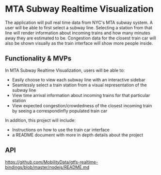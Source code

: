 # MTA Subway Realtime Visualization

The application will pull real time data from NYC's MTA subway system. A user 
will be able to first select a subway line. Selecting a station from that
line will render information about incoming trains and how many minutes away they
are estimated to be. Congestion data for the closest train car will also be
shown visually as the train interface will show more people inside.

## Functionality & MVPs

In MTA Subway Realtime Visualization, users will be able to:

- Easily choose to view each subway line with an interactive sidebar
- Seamlessly select a train station from a visual representation of the subway line
- View time arrival information about incoming trains for that particular station
- View expected congestion/crowdedness of the closest incoming train by seeing a
correspondinfly populated train car

In addition, this project will include:
- Instructions on how to use the train car interface
- a README document with more in depth details about the project

## API

 https://github.com/MobilityData/gtfs-realtime-bindings/blob/master/nodejs/README.md